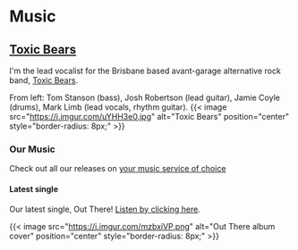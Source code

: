 # Music

## [Toxic Bears](https://www.toxicbears.com/)
I'm the lead vocalist for the Brisbane based avant-garage alternative rock band,
[Toxic Bears](https://www.toxicbears.com/). 

From left: Tom Stanson (bass), Josh Robertson (lead guitar), Jamie Coyle (drums), Mark Limb (lead vocals, rhythm guitar).
{{< image src="https://i.imgur.com/uYHH3e0.jpg" alt="Toxic Bears" position="center" style="border-radius: 8px;" >}}
&nbsp;


### Our Music
Check out all our releases on [your music service of choice](https://smarturl.it/toxicbears_music)


#### Latest single
Our latest single, Out There! [Listen by clicking here](https://lnk.to/out_there).

{{< image src="https://i.imgur.com/mzbxiVP.png" alt="Out There album cover" position="center" style="border-radius: 8px;" >}}
&nbsp;



